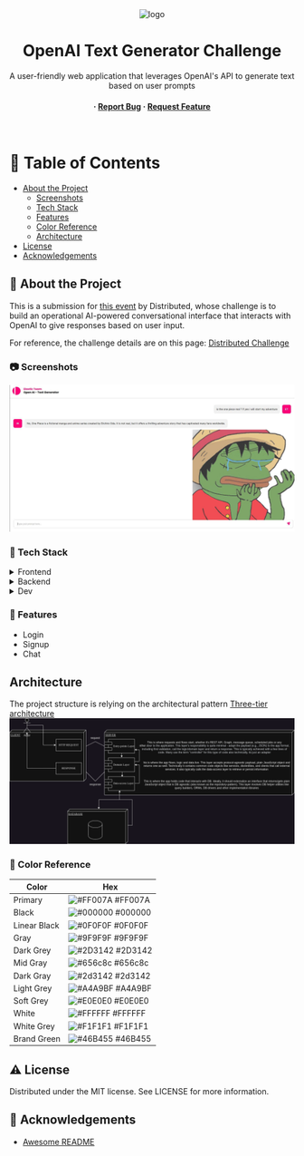 <div align="center">

  <img src="public/static/images/app-logo.svg" alt="logo" width="100" height="auto" />
  <h1>OpenAI Text Generator Challenge</h1>
  
  <p>
    A user-friendly web application that leverages OpenAI's API to generate text based on user prompts 
  </p>

<h4>
  <span> · </span>
    <a href="https://github.com/liltrendi/ai-text-generator-challenge/issues/">Report Bug</a>
  <span> · </span>
    <a href="https://github.com/liltrendi/ai-text-generator-challenge/issues/">Request Feature</a>
  </h4>
</div>

<br />

<!-- Table of Contents -->

# :notebook_with_decorative_cover: Table of Contents

-   [About the Project](#star2-about-the-project)
    -   [Screenshots](#camera-screenshots)
    -   [Tech Stack](#space_invader-tech-stack)
    -   [Features](#dart-features)
    -   [Color Reference](#art-color-reference)
    -   [Architecture](#architecture)
-   [License](#warning-license)
-   [Acknowledgements](#gem-acknowledgements)

<!-- About the project -->

## :star2: About the Project

This is a submission for [this event](https://community.distributed.com/networks/events/117733) by Distributed, whose challenge is to build an operational AI-powered conversational interface that interacts with OpenAI to give responses based on user input.

For reference, the challenge details are on this page: [Distributed Challenge](https://649cd07e63b6a10f6bd568d0--gentle-cat-7fd94b.netlify.app/challenge)

<!-- Screenshots -->

### :camera: Screenshots
  ![image](https://github.com/GiovanniCaiazzo01/Elastic-Team-OpenAI---Powered-Text-Generator-Challenge/blob/main/img/screenshot.jpg)

<!-- TechStack -->

### :space_invader: Tech Stack

<details>
  <summary>Frontend</summary>
  <ul>
    <li><a href="https://reactjs.org/">React.js</a> - viewing library</li>
    <li><a href="https://developer.mozilla.org/en-US/docs/Web/JavaScript">Javascript</a></li>
    <li><a href="https://styled-components.com/">Styled components</a> - styles organization</li>
  </ul>
</details>

<details>
  <summary>Backend</summary>
  <ul>
    <li><a href="https://nodejs.org/it/docs">Node.js</a></li>
    <li><a href="https://expressjs.com/">Express.js</a></li>
    <li><a href="https://www.mongodb.com/docs/">MongoDB</a></li>
  </ul>
</details>

<details>
  <summary>Dev</summary>
  <ul>
    <li><a href="https://eslint.org/">Eslint</a> - static code analysis</li>
  </ul>
</details>

<!-- Features -->

### :dart: Features

-   Login
-   Signup
-   Chat


<!-- Architecture -->

## Architecture
The project structure is relying on the architectural pattern [Three-tier architecture](https://it.wikipedia.org/wiki/Architettura_three-tier)
![FlowChart drawio](https://github.com/GiovanniCaiazzo01/Elastic-Team-OpenAI---Powered-Text-Generator-Challenge/blob/main/img/arch.png)


<!-- Color Reference -->

### :art: Color Reference

| Color         | Hex                                                                    |
| ------------- | ---------------------------------------------------------------------- |
| Primary       | ![#FF007A](https://via.placeholder.com/10/ff007a?text=+) #FF007A       |
| Black         | ![#000000](https://via.placeholder.com/10/000000?text=+) #000000       |
| Linear Black  | ![#0F0F0F](https://via.placeholder.com/10/0f0f0f?text=+) #0F0F0F       |
| Gray          | ![#9F9F9F](https://via.placeholder.com/10/9f9f9f?text=+) #9F9F9F       |
| Dark Grey     | ![#2D3142](https://via.placeholder.com/10/2d3142?text=+) #2D3142       |
| Mid Gray      | ![#656c8c](https://via.placeholder.com/10/656c8c?text=+) #656c8c       |
| Dark Gray     | ![#2d3142](https://via.placeholder.com/10/2d3142?text=+) #2d3142       |
| Light Grey    | ![#A4A9BF](https://via.placeholder.com/10/a4a9bf?text=+) #A4A9BF       |
| Soft Grey     | ![#E0E0E0](https://via.placeholder.com/10/e0e0e0?text=+) #E0E0E0       |
| White         | ![#FFFFFF](https://via.placeholder.com/10/ffffff?text=+) #FFFFFF       |
| White Grey    | ![#F1F1F1](https://via.placeholder.com/10/f1f1f1?text=+) #F1F1F1       |
| Brand Green   | ![#46B455](https://via.placeholder.com/10/46b455?text=+) #46B455       |

<!-- License -->

## :warning: License

Distributed under the MIT license. See LICENSE for more information.


<!-- Acknowledgments -->

## :gem: Acknowledgements

-   [Awesome README](https://github.com/Louis3797/awesome-readme-template)

